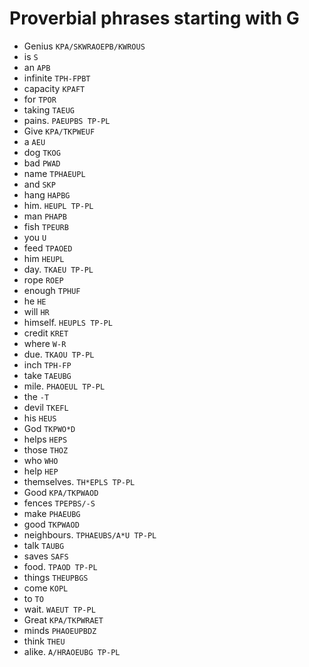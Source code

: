 # Proverbial phrases starting with G

* Genius `KPA/SKWRAOEPB/KWROUS`
* is `S`
* an `APB`
* infinite `TPH-FPBT`
* capacity `KPAFT`
* for `TPOR`
* taking `TAEUG`
* pains. `PAEUPBS TP-PL`
* Give `KPA/TKPWEUF`
* a `AEU`
* dog `TKOG`
* bad `PWAD`
* name `TPHAEUPL`
* and `SKP`
* hang `HAPBG`
* him. `HEUPL TP-PL`
* man `PHAPB`
* fish `TPEURB`
* you `U`
* feed `TPAOED`
* him `HEUPL`
* day. `TKAEU TP-PL`
* rope `ROEP`
* enough `TPHUF`
* he `HE`
* will `HR`
* himself. `HEUPLS TP-PL`
* credit `KRET`
* where `W-R`
* due. `TKAOU TP-PL`
* inch `TPH-FP`
* take `TAEUBG`
* mile. `PHAOEUL TP-PL`
* the `-T`
* devil `TKEFL`
* his `HEUS`
* God `TKPWO*D`
* helps `HEPS`
* those `THOZ`
* who `WHO`
* help `HEP`
* themselves. `TH*EPLS TP-PL`
* Good `KPA/TKPWAOD`
* fences `TPEPBS/-S`
* make `PHAEUBG`
* good `TKPWAOD`
* neighbours. `TPHAEUBS/A*U TP-PL`
* talk `TAUBG`
* saves `SAFS`
* food. `TPAOD TP-PL`
* things `THEUPBGS`
* come `KOPL`
* to `TO`
* wait. `WAEUT TP-PL`
* Great `KPA/TKPWRAET`
* minds `PHAOEUPBDZ`
* think `THEU`
* alike. `A/HRAOEUBG TP-PL`
